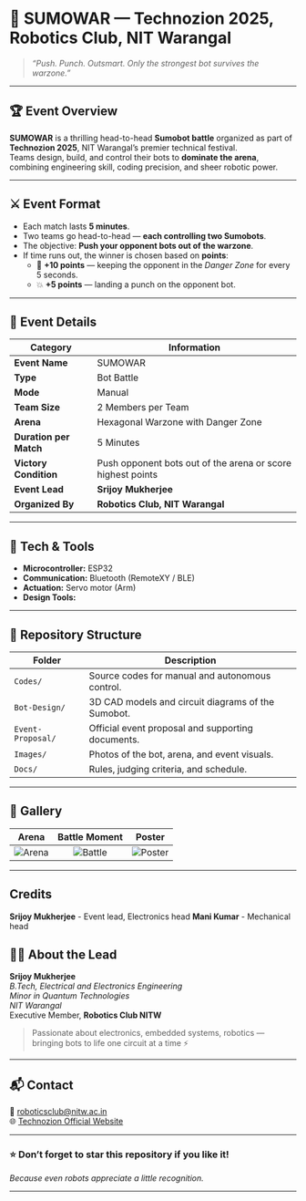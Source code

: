 # 🤖 SUMOWAR — Technozion 2025, Robotics Club, NIT Warangal

> *“Push. Punch. Outsmart. Only the strongest bot survives the warzone.”*

---

## 🏆 Event Overview
**SUMOWAR** is a thrilling head-to-head **Sumobot battle** organized as part of **Technozion 2025**, NIT Warangal’s premier technical festival.  
Teams design, build, and control their bots to **dominate the arena**, combining engineering skill, coding precision, and sheer robotic power.

---

## ⚔️ Event Format
- Each match lasts **5 minutes**.  
- Two teams go head-to-head — **each controlling two Sumobots**.  
- The objective: **Push your opponent bots out of the warzone**.  
- If time runs out, the winner is chosen based on **points**:
  - 🧠 **+10 points** — keeping the opponent in the *Danger Zone* for every 5 seconds.  
  - 💥 **+5 points** — landing a punch on the opponent bot.

---

## 🧩 Event Details
| Category | Information |
|-----------|--------------|
| **Event Name** | SUMOWAR |
| **Type** | Bot Battle |
| **Mode** | Manual |
| **Team Size** | 2 Members per Team |
| **Arena** | Hexagonal Warzone with Danger Zone |
| **Duration per Match** | 5 Minutes |
| **Victory Condition** | Push opponent bots out of the arena or score highest points |
| **Event Lead** | **Srijoy Mukherjee** |
| **Organized By** | **Robotics Club, NIT Warangal** |

---

## 🧠 Tech & Tools
- **Microcontroller:** ESP32
- **Communication:** Bluetooth (RemoteXY / BLE)
- **Actuation:** Servo motor (Arm)
- **Design Tools:** 

---

## 📂 Repository Structure
| Folder | Description |
|--------|--------------|
| `Codes/` | Source codes for manual and autonomous control. |
| `Bot-Design/` | 3D CAD models and circuit diagrams of the Sumobot. |
| `Event-Proposal/` | Official event proposal and supporting documents. |
| `Images/` | Photos of the bot, arena, and event visuals. |
| `Docs/` | Rules, judging criteria, and schedule. |

---

## 📸 Gallery
| Arena | Battle Moment | Poster |
|:--:|:--:|:--:|
| ![Arena](Images/Arena_Design.jpg) | ![Battle](Images/Bot_Battle.jpg) | ![Poster](Images/Event_Poster.png) |

---

## Credits
**Srijoy Mukherjee** - Event lead, Electronics head
**Mani Kumar** - Mechanical head


## 🧑‍💻 About the Lead
**Srijoy Mukherjee**  
*B.Tech, Electrical and Electronics Engineering*  
*Minor in Quantum Technologies*  
*NIT Warangal*  
Executive Member, **Robotics Club NITW**

> Passionate about electronics, embedded systems, robotics — bringing bots to life one circuit at a time ⚡

---

## 📬 Contact
📧 roboticsclub@nitw.ac.in  
🌐 [Technozion Official Website](https://technozion.nitw.ac.in/)

---

### ⭐ Don’t forget to star this repository if you like it!
*Because even robots appreciate a little recognition.*

---

